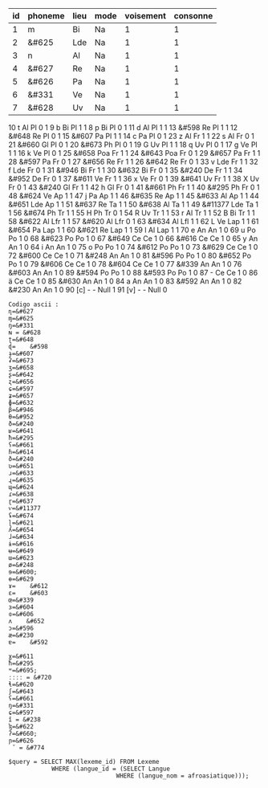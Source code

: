 
|id|phoneme|lieu|mode|voisement|consonne|
|---|---|---|---|---|---|
|1	|m	|Bi	|Na	|1	|1	|
|2	|&#625|	Lde| Na|	1|	1|
|3	|n	|Al	|Na	|1	|1	|
|4	|&#627|	Re|	Na|	1|	1|
|5	|&#626|	Pa|	Na|	1|	1|
|6	|&#331|	Ve|	Na|	1|	1|
|7	|&#628|	Uv|	Na|	1|	1|

10	t	Al	Pl	0	1
9	b	Bi	Pl	1	1
8	p	Bi	Pl	0	1
11	d	Al	Pl	1	1
13	&#598	Re	Pl	1	1
12	&#648	Re	Pl	0	1
15	&#607	Pa	Pl	1	1
14	c	Pa	Pl	0	1
23	z	Al	Fr	1	1
22	s	Al	Fr	0	1
21	&#660	Gl	Pl	0	1
20	&#673	Ph	Pl	0	1
19	G	Uv	Pl	1	1
18	q	Uv	Pl	0	1
17	g	Ve	Pl	1	1
16	k	Ve	Pl	0	1
25	&#658	Poa	Fr	1	1
24	&#643	Poa	Fr	0	1
29	&#657	Pa	Fr	1	1
28	&#597	Pa	Fr	0	1
27	&#656	Re	Fr	1	1
26	&#642	Re	Fr	0	1
33	v	Lde	Fr	1	1
32	f	Lde	Fr	0	1
31	&#946	Bi	Fr	1	1
30	&#632	Bi	Fr	0	1
35	&#240	De	Fr	1	1
34	&#952	De	Fr	0	1
37	&#611	Ve	Fr	1	1
36	x	Ve	Fr	0	1
39	&#641	Uv	Fr	1	1
38	X	Uv	Fr	0	1
43	&#240	Gl	Fr	1	1
42	h	Gl	Fr	0	1
41	&#661	Ph	Fr	1	1
40	&#295	Ph	Fr	0	1
48	&#624	Ve	Ap	1	1
47	j	Pa	Ap	1	1
46	&#635	Re	Ap	1	1
45	&#633	Al	Ap	1	1
44	&#651	Lde	Ap	1	1
51	&#637	Re	Ta	1	1
50	&#638	Al	Ta	1	1
49	&#11377	Lde	Ta	1	1
56	&#674	Ph	Tr	1	1
55	H	Ph	Tr	0	1
54	R	Uv	Tr	1	1
53	r	Al	Tr	1	1
52	B	Bi	Tr	1	1
58	&#622	Al	Lfr	1	1
57	&#620	Al	Lfr	0	1
63	&#634	Al	Lfl	1	1
62	L	Ve	Lap	1	1
61	&#654	Pa	Lap	1	1
60	&#621	Re	Lap	1	1
59	l	Al	Lap	1	1
70	e	An	An	1	0
69	u	Po	Po	1	0
68	&#623	Po	Po	1	0
67	&#649	Ce	Ce	1	0
66	&#616	Ce	Ce	1	0
65	y	An	An	1	0
64	i	An	An	1	0
75	o	Po	Po	1	0
74	&#612	Po	Po	1	0
73	&#629	Ce	Ce	1	0
72	&#600	Ce	Ce	1	0
71	&#248	An	An	1	0
81	&#596	Po	Po	1	0
80	&#652	Po	Po	1	0
79	&#606	Ce	Ce	1	0
78	&#604	Ce	Ce	1	0
77	&#339	An	An	1	0
76	&#603	An	An	1	0
89	&#594	Po	Po	1	0
88	&#593	Po	Po	1	0
87	-	Ce	Ce	1	0
86	ä	Ce	Ce	1	0
85	&#630	An	An	1	0
84	a	An	An	1	0
83	&#592	An	An	1	0
82	&#230	An	An	1	0
90	[c]	-	-	Null	1
91	[v]	-	-	Null	0

```
Codigo ascii : 
ɳ=&#627
ɱ=&#625
ŋ=&#331
ɴ = &#628
ʈ=&#648
ɖ=    &#598
ɟ=&#607
ʡ=&#673
ʒ=&#658
ʂ=&#642
ʐ=&#656
ɕ=&#597
ʑ=&#657
ɸ=&#632
β=&#946
θ=&#952
ð=&#240
ʁ=&#641
ħ=&#295
ʕ=&#661
ɦ=&#614
ð=&#240
ʋ=&#651
ɹ=&#633
ɻ=&#635
ɰ=&#624
ɾ=&#638
ɽ=&#637
ⱱ=&#11377
ʢ=&#674
ɭ=&#621
ʎ=&#654
ɺ=&#634
ɨ=&#616
ʉ=&#649
ɯ=&#623
ø=&#248
ɘ=&#600;
ɵ=&#629
ɤ=    &#612
ɛ=    &#603
œ=&#339
ɜ=&#604
ɞ=&#606
ʌ    &#652
ɔ=&#596
æ=&#230
ɐ=    &#592

ɣ=&#611
ħ=&#295
ʷ=&#695;
ːːːː = &#720
ɬ=&#620
∫=&#643
ʕ=&#661
ŋ=&#331
ɕ=&#597
î = &#238
ɮ=&#622
ʔ=&#660;
ɲ=&#626
 ̆  = &#774

```

```
$query = SELECT MAX(lexeme_id) FROM Lexeme 
			WHERE (langue_id = (SELECT Langue 
							  WHERE (langue_nom = afroasiatique)));
```